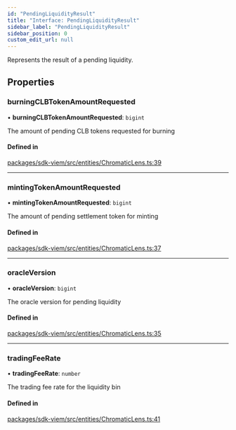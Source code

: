 ```yaml
---
id: "PendingLiquidityResult"
title: "Interface: PendingLiquidityResult"
sidebar_label: "PendingLiquidityResult"
sidebar_position: 0
custom_edit_url: null
---
```


Represents the result of a pending liquidity.

## Properties

### burningCLBTokenAmountRequested

• **burningCLBTokenAmountRequested**: `bigint`

The amount of pending CLB tokens requested for burning

#### Defined in

[packages/sdk-viem/src/entities/ChromaticLens.ts:39](https://github.com/chromatic-protocol/sdk/blob/952dc51/packages/sdk-viem/src/entities/ChromaticLens.ts#L39)

___

### mintingTokenAmountRequested

• **mintingTokenAmountRequested**: `bigint`

The amount of pending settlement token for minting

#### Defined in

[packages/sdk-viem/src/entities/ChromaticLens.ts:37](https://github.com/chromatic-protocol/sdk/blob/952dc51/packages/sdk-viem/src/entities/ChromaticLens.ts#L37)

___

### oracleVersion

• **oracleVersion**: `bigint`

The oracle version for pending liquidity

#### Defined in

[packages/sdk-viem/src/entities/ChromaticLens.ts:35](https://github.com/chromatic-protocol/sdk/blob/952dc51/packages/sdk-viem/src/entities/ChromaticLens.ts#L35)

___

### tradingFeeRate

• **tradingFeeRate**: `number`

The trading fee rate for the liquidity bin

#### Defined in

[packages/sdk-viem/src/entities/ChromaticLens.ts:41](https://github.com/chromatic-protocol/sdk/blob/952dc51/packages/sdk-viem/src/entities/ChromaticLens.ts#L41)
